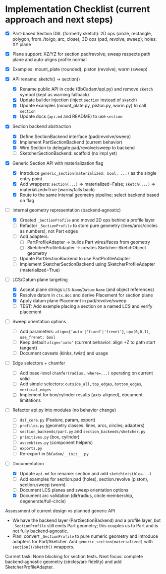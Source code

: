 # Implementation Checklist (current approach and next steps)

- [x] Part-based Section DSL (formerly sketch): 2D ops (circle, rectangle, polygon, from_/to/go, arc, close); 3D ops (pad, revolve, sweep); holes; XY plane
- [x] Plane support: XZ/YZ for section.pad/revolve; sweep respects path plane and auto-aligns profile normal
- [x] Examples: mount_plate (rounded), piston (revolve), worm (sweep)

- [x] API rename: sketch() → section()
  - [x] Rename public API in code (BbCadam/api.py) and remove `sketch` symbol (kept as warning fallback)
  - [x] Update builder injection (inject `section` instead of `sketch`)
  - [x] Update examples (mount_plate.py, piston.py, worm.py) to call `section`
  - [x] Update docs (`api.md` and README) to use `section`

- [x] Section backend abstraction
  - [x] Define SectionBackend interface (pad/revolve/sweep)
  - [x] Implement PartSectionBackend (current behavior)
  - [x] Wire Section to delegate pad/revolve/sweep to backend
  - [ ] SketcherSectionBackend: scaffold (no impl yet)

- [x] Generic Section API with materialization flag
  - [x] Introduce `generic_section(materialized: bool, ...)` as the single entry point
  - [x] Add wrappers: `section(...)` ⇒ materialized=False; `sketch(...)` ⇒ materialized=True (warns/falls back)
  - [x] Route to the same internal geometry pipeline; select backend based on flag

- [ ] Internal geometry representation (backend‑agnostic)
  - [x] Created `_SectionProfile` and moved 2D ops behind a profile layer
  - [ ] Refactor `_SectionProfile` to store pure geometry (lines/arcs/circles as numbers), not Part edges
  - [ ] Add adapters:
    - [ ] PartProfileAdapter → builds Part wires/faces from geometry
    - [ ] SketcherProfileAdapter → creates Sketcher::SketchObject geometry
  - [ ] Update PartSectionBackend to use PartProfileAdapter
  - [ ] Implement SketcherSectionBackend using SketcherProfileAdapter (materialized=True)

- [ ] LCS/Datum plane targeting
  - [x] Accept plane strings `LCS:Name`/`Datum:Name` (and object references)
  - [x] Resolve datum in `ctx.doc` and derive Placement for section plane
  - [x] Apply datum plane Placement in pad/revolve/sweep
  - [ ] TEST: Add example placing a section on a named LCS and verify placement

- [ ] Sweep orientation options
  - [ ] Add parameters: `align={'auto'|'fixed'|'frenet'}`, `up=(0,0,1)`, `use_frenet: bool`
  - [ ] Keep default `align='auto'` (current behavior: align +Z to path start tangent)
  - [ ] Document caveats (kinks, twist) and usage

- [ ] Edge selectors + chamfer
  - [ ] Add base-level `chamfer(radius, where=...)` operating on current solid
  - [ ] Add simple selectors: `outside_all`, `top_edges`, `bottom_edges`, `vertical_edges`
  - [ ] Implement for box/cylinder results (axis-aligned), document limitations

- [ ] Refactor api.py into modules (no behavior change)
  - [ ] `dsl_core.py` (Feature, param, export)
  - [ ] `profiles.py` (geometry classes: lines, arcs, circles; adapters)
  - [ ] `section_backends/part.py` and `section_backends/sketcher.py`
  - [ ] `primitives.py` (box, cylinder)
  - [ ] `assemblies.py` (component helpers)
  - [ ] `exports.py`
  - [ ] Re-export in `BbCadam/__init__.py`

- [ ] Documentation
  - [x] Update `api.md` for rename: section and add `sketch(visible=...)`
  - [ ] Add examples for section.pad (holes), section.revolve (piston), section.sweep (worm)
  - [ ] Document LCS planes and sweep orientation options
  - [x] Document arc validation (dir/radius, circle membership, degenerate/full-circle)

Assessment of current design vs planned generic API
- We have the backend layer (PartSectionBackend) and a profile layer, but `_SectionProfile` still emits Part geometry; this couples us to Part and is not fully backend‑agnostic.
- Plan: convert `_SectionProfile` to pure numeric geometry and introduce adapters for Part/Sketcher. Add `generic_section(materialized)` with `section()/sketch()` wrappers.

Current task: None blocking for section tests. Next focus: complete backend‑agnostic geometry (circles/arc fidelity) and add SketcherProfileAdapter.


